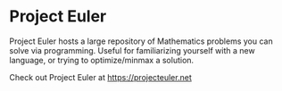 # Project Euler
Project Euler hosts a large repository of Mathematics problems you can solve via programming. Useful for familiarizing yourself with a new language, or trying to optimize/minmax a solution.

Check out Project Euler at https://projecteuler.net
